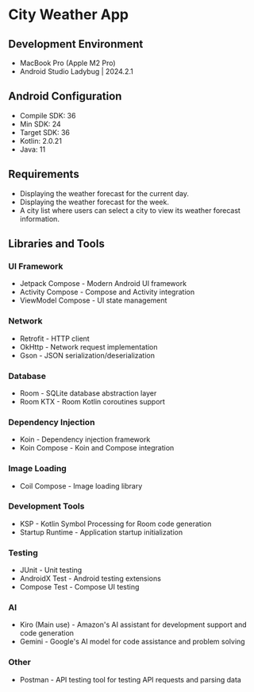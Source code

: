 # City Weather App

## Development Environment
- MacBook Pro (Apple M2 Pro)
- Android Studio Ladybug | 2024.2.1
  
## Android Configuration
- Compile SDK: 36
- Min SDK: 24
- Target SDK: 36
- Kotlin: 2.0.21
- Java: 11

## Requirements
- Displaying the weather forecast for the current day.
- Displaying the weather forecast for the week.
- A city list where users can select a city to view its weather forecast information.

## Libraries and Tools

### UI Framework
- Jetpack Compose - Modern Android UI framework
- Activity Compose - Compose and Activity integration
- ViewModel Compose - UI state management

### Network
- Retrofit - HTTP client
- OkHttp - Network request implementation
- Gson - JSON serialization/deserialization

### Database
- Room - SQLite database abstraction layer
- Room KTX - Room Kotlin coroutines support

### Dependency Injection
- Koin - Dependency injection framework
- Koin Compose - Koin and Compose integration

### Image Loading
- Coil Compose - Image loading library

### Development Tools
- KSP - Kotlin Symbol Processing for Room code generation
- Startup Runtime - Application startup initialization

### Testing
- JUnit - Unit testing
- AndroidX Test - Android testing extensions
- Compose Test - Compose UI testing

### AI
- Kiro (Main use) - Amazon's AI assistant for development support and code generation
- Gemini - Google's AI model for code assistance and problem solving

### Other
- Postman - API testing tool for testing API requests and parsing data
